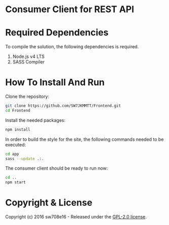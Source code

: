 Consumer Client for REST API
============================

# Required Dependencies
To compile the solution, the following dependencies is required.

1. Node.js v4 LTS
1. SASS Compiler


# How To Install And Run

Clone the repository:
```bash
git clone https://github.com/SW7JKMMTT/Frontend.git
cd Frontend
```

Install the needed packages:
```bash
npm install
```

In order to build the style for the site, the following commands needed to be executed:
```bash
cd app
sass --update .:.
```

The consumer client should be ready to run now:
```bash
cd ..
npm start
```

# Copyright & License

Copyright (c) 2016 sw708e16 - Released under the [GPL-2.0 license](LICENSE).